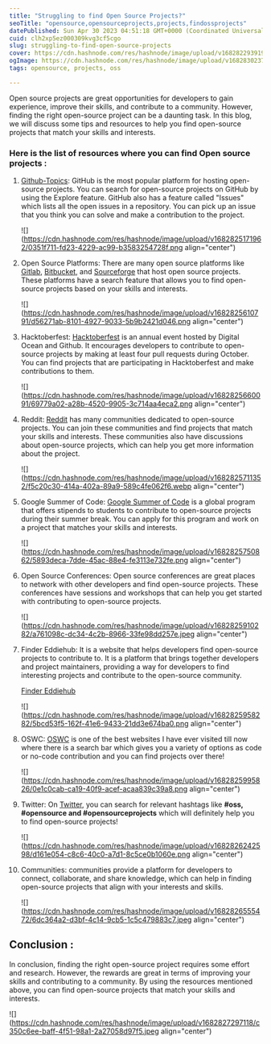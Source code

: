 ```yaml
---
title: "Struggling to find Open Source Projects?"
seoTitle: "opensource,opensourceprojects,projects,findossprojects"
datePublished: Sun Apr 30 2023 04:51:18 GMT+0000 (Coordinated Universal Time)
cuid: clh2xp5ez000309kvg3cf5cgo
slug: struggling-to-find-open-source-projects
cover: https://cdn.hashnode.com/res/hashnode/image/upload/v1682822939195/7695af9c-e0ae-4b1c-baae-f9b4ad456466.png
ogImage: https://cdn.hashnode.com/res/hashnode/image/upload/v1682830237318/a91aefb1-1d52-4640-9ecf-cc985e42d89f.png
tags: opensource, projects, oss

---
```


Open source projects are great opportunities for developers to gain experience, improve their skills, and contribute to a community. However, finding the right open-source project can be a daunting task. In this blog, we will discuss some tips and resources to help you find open-source projects that match your skills and interests.

### Here is the list of resources where you can find Open source projects :

1. [Github-Topics](https://github.com/topics): GitHub is the most popular platform for hosting open-source projects. You can search for open-source projects on GitHub by using the Explore feature. GitHub also has a feature called "Issues" which lists all the open issues in a repository. You can pick up an issue that you think you can solve and make a contribution to the project.
    
    ![](https://cdn.hashnode.com/res/hashnode/image/upload/v1682825171962/0351f711-fd23-4229-ac99-b3583254728f.png align="center")
    
2. Open Source Platforms: There are many open source platforms like [Gitlab](https://about.gitlab.com/), [Bitbucket](https://bitbucket.org/), and [Sourceforge](https://sourceforge.net/) that host open source projects. These platforms have a search feature that allows you to find open-source projects based on your skills and interests.
    
    ![](https://cdn.hashnode.com/res/hashnode/image/upload/v1682825610791/d56271ab-8101-4927-9033-5b9b2421d046.png align="center")
    
3. Hacktoberfest: [Hacktoberfest](https://hacktoberfest-projects.vercel.app/) is an annual event hosted by Digital Ocean and Github. It encourages developers to contribute to open-source projects by making at least four pull requests during October. You can find projects that are participating in Hacktoberfest and make contributions to them.
    
    ![](https://cdn.hashnode.com/res/hashnode/image/upload/v1682825660091/69779a02-a28b-4520-9905-3c714aa4eca2.png align="center")
    
4. Reddit: [Reddit](https://www.reddit.com/) has many communities dedicated to open-source projects. You can join these communities and find projects that match your skills and interests. These communities also have discussions about open-source projects, which can help you get more information about the project.
    
    ![](https://cdn.hashnode.com/res/hashnode/image/upload/v1682825711352/f5c20c30-414a-402a-89a9-589c4fe062f6.webp align="center")
    
5. Google Summer of Code: [Google Summer of Code](https://summerofcode.withgoogle.com/programs/2022/organizations) is a global program that offers stipends to students to contribute to open-source projects during their summer break. You can apply for this program and work on a project that matches your skills and interests.
    
    ![](https://cdn.hashnode.com/res/hashnode/image/upload/v1682825750862/5893deca-7dde-45ac-88e4-fe3113e732fe.png align="center")
    
6. Open Source Conferences: Open source conferences are great places to network with other developers and find open-source projects. These conferences have sessions and workshops that can help you get started with contributing to open-source projects.
    
    ![](https://cdn.hashnode.com/res/hashnode/image/upload/v1682825910282/a761098c-dc34-4c2b-8966-33fe98dd257e.jpeg align="center")
    
7. Finder Eddiehub: It is a website that helps developers find open-source projects to contribute to. It is a platform that brings together developers and project maintainers, providing a way for developers to find interesting projects and contribute to the open-source community.
    
    [Finder Eddiehub](https://finder.eddiehub.io)
    
    ![](https://cdn.hashnode.com/res/hashnode/image/upload/v1682825958282/5bcd53f5-162f-41e6-9433-21dd3e674ba0.png align="center")
    
8. OSWC: [OSWC](https://www.oswc.is/) is one of the best websites I have ever visited till now where there is a search bar which gives you a variety of options as code or no-code contribution and you can find projects over there!
    
    ![](https://cdn.hashnode.com/res/hashnode/image/upload/v1682825995826/0e1c0cab-ca19-40f9-acef-acaa839c39a8.png align="center")
    
9. Twitter: On [Twitter](https://twitter.com), you can search for relevant hashtags like **#oss,** **#opensource and #opensourceprojects** which will definitely help you to find open-source projects!
    
    ![](https://cdn.hashnode.com/res/hashnode/image/upload/v1682826242598/d161e054-c8c6-40c0-a7d1-8c5ce0b1060e.png align="center")
    
10. Communities: communities provide a platform for developers to connect, collaborate, and share knowledge, which can help in finding open-source projects that align with your interests and skills.
    
    ![](https://cdn.hashnode.com/res/hashnode/image/upload/v1682826555472/6dc364a2-d3bf-4c14-9cb5-1c5c479883c7.jpeg align="center")
    

## Conclusion :

In conclusion, finding the right open-source project requires some effort and research. However, the rewards are great in terms of improving your skills and contributing to a community. By using the resources mentioned above, you can find open-source projects that match your skills and interests.

![](https://cdn.hashnode.com/res/hashnode/image/upload/v1682827297118/c350c6ee-baff-4f51-98a1-2a27058d97f5.jpeg align="center")